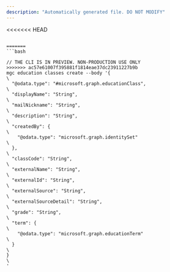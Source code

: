 ```yaml
---
description: "Automatically generated file. DO NOT MODIFY"
---
```


<<<<<<< HEAD
```cli

=======
```bash

// THE CLI IS IN PREVIEW. NON-PRODUCTION USE ONLY
>>>>>>> ac57e61007f395881f1814eae37dc23911227b9b
mgc education classes create --body '{\
  "@odata.type": "#microsoft.graph.educationClass",\
  "displayName": "String",\
  "mailNickname": "String",\
  "description": "String",\
  "createdBy": {\
    "@odata.type": "microsoft.graph.identitySet"\
  },\
  "classCode": "String",\
  "externalName": "String",\
  "externalId": "String",\
  "externalSource": "String",\
  "externalSourceDetail": "String",\
  "grade": "String",\
  "term": {\
    "@odata.type": "microsoft.graph.educationTerm"\
  }\
}\
'

```
